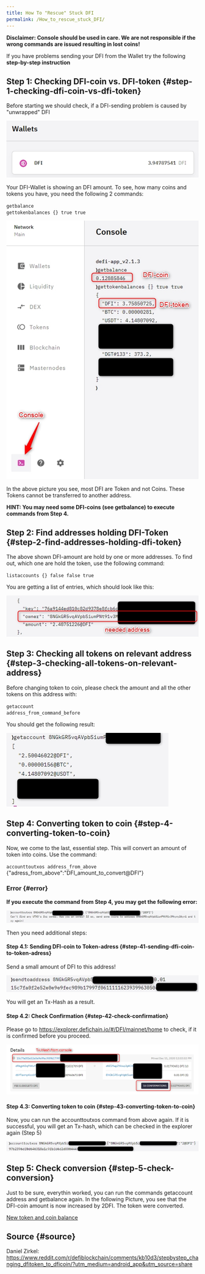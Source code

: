 ```yaml
---
title: How To "Rescue" Stuck DFI
permalink: /How_to_rescue_stuck_DFI/
---
```


**Disclaimer: Console should be used in care. We are not responsible if the wrong commands are issued resulting in lost coins!**

If you have problems sending your DFI from the Wallet try the following **step-by-step instruction**

## Step 1: Checking DFI-coin vs. DFI-token {#step-1-checking-dfi-coin-vs-dfi-token}

Before starting we should check, if a DFI-sending problem is caused by "unwrapped" DFI

![DFI-amount showed in the wallet](./../media/rescueDFI_EN_DFI_Wallet.webp)

Your DFI-Wallet is showing an DFI amount. To see, how many coins and tokens you have, you need the following 2 commands:

`getbalance`  
`gettokenbalances {} true true`

![checking DFI-coins vs. DFI-token](./../media/rescueDFI_EN_DFI-coins_vs._DFI-token.webp)

In the above picture you see, most DFI are Token and not Coins. These Tokens cannot be transferred to another address.

**HINT: You may need some DFI-coins (see getbalance) to execute commands from Step 4.**

## Step 2: Find addresses holding DFI-Token {#step-2-find-addresses-holding-dfi-token}

The above shown DFI-amount are hold by one or more addresses. To find out, which one are hold the token, use the following command:

`listaccounts {} false false true`

You are getting a list of entries, which should look like this:

![address with DFI-token](./../media/rescueDFI_EN_Address_with_DFI-token.webp)

## Step 3: Checking all tokens on relevant address {#step-3-checking-all-tokens-on-relevant-address}

Before changing token to coin, please check the amount and all the other tokens on this address with:

`getaccount`  
`address_from_command_before`

You should get the following result:

![List of tokens on the address](./../media/rescueDFI_EN_Tokens_on_address.webp)

## Step 4: Converting token to coin {#step-4-converting-token-to-coin}

Now, we come to the last, essential step. This will convert an amount of token into coins. Use the command:

`accounttoutxos address_from_above` {"adress_from_above":"DFI_amount_to_convert@DFI"}

### Error {#error}

**If you execute the command from Step 4, you may get the following error:**

![Error when changing token to coin](./../media/rescueDFI_EN_Error_changing_token_to_coin.webp)

Then you need additional steps:

#### Step 4.1: Sending DFI-coin to Token-adress {#step-41-sending-dfi-coin-to-token-adress}

Send a small amount of DFI to this address!

![Sending DFI-coin to address with token, result is a Tx-hash](./../media/rescueDFI_EN_Result_Tx-Hash.webp)

You will get an Tx-Hash as a result.

#### Step 4.2: Check Confirmation {#step-42-check-confirmation}

Please go to <https://explorer.defichain.io/#/DFI/mainnet/home> to check, if it is confirmed before you proceed.

![Confirmations after exection of command](./../media/rescueDFI_EN_Check_Confirmation.webp)

#### Step 4.3: Converting token to coin {#step-43-converting-token-to-coin}

Now, you can run the accounttoutxos command from above again. If it is successful, you will get an Tx-hash, which can be checked in the explorer again (Step 5)

![Successful execution of Token-to-Coin conversion](./../media/rescueDFI_EN_Check_Token-to-Coin_conversion.webp)

## Step 5: Check conversion {#step-5-check-conversion}

Just to be sure, everythin worked, you can run the commands getaccount address and getbalance again. In the following Picture, you see that the DFI-coin amount is now increased by 2DFI. The token were converted.

[New token and coin balance](./../media/rescueDFI_EN_Check_New_Balance.webp)

## Source {#source}

Daniel Zirkel:
<https://www.reddit.com/r/defiblockchain/comments/kb10d3/stepbystep_changing_dfitoken_to_dficoin/?utm_medium=android_app&utm_source=share>
